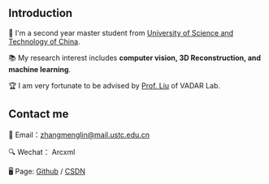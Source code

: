 ## Introduction

🌟 I'm a second year master student from [University of Science and Technology of China](https://en.ustc.edu.cn/). 

📚 My research interest includes **computer vision, 3D Reconstruction, and machine learning**.


🏆 I am very fortunate to be advised by [Prof. Liu](https://faculty.ustc.edu.cn/dongeliu/) of VADAR Lab.


## Contact me
 📧  Email：zhangmenglin@mail.ustc.edu.cn

 
 🔍  Wechat： Arcxml

 
 🖥️  Page: [Github](https://github.com/Arcxml)  / [CSDN](https://blog.csdn.net/weixin_49599247?type=blog)
